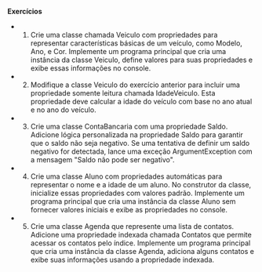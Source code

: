 **Exercícios**
<br>

- 1. Crie uma classe chamada Veiculo com propriedades para representar características básicas de um veículo, 
como Modelo, Ano, e Cor. Implemente um programa principal que cria uma instância da classe Veiculo, 
define valores para suas propriedades e exibe essas informações no console.
- 2. Modifique a classe Veiculo do exercício anterior para incluir uma propriedade somente leitura chamada 
IdadeVeiculo. Esta propriedade deve calcular a idade do veículo com base no ano atual e no ano do veículo.
- 3. Crie uma classe ContaBancaria com uma propriedade Saldo. Adicione lógica personalizada na propriedade 
Saldo para garantir que o saldo não seja negativo. Se uma tentativa de definir um saldo negativo for 
detectada, lance uma exceção ArgumentException com a mensagem "Saldo não pode ser negativo".
- 4. Crie uma classe Aluno com propriedades automáticas para representar o nome e a idade de um aluno. No 
construtor da classe, inicialize essas propriedades com valores padrão. Implemente um programa principal 
que cria uma instância da classe Aluno sem fornecer valores iniciais e exibe as propriedades no console.
- 5. Crie uma classe Agenda que represente uma lista de contatos. Adicione uma propriedade indexada chamada 
Contatos que permite acessar os contatos pelo índice. Implemente um programa principal que cria uma 
instância da classe Agenda, adiciona alguns contatos e exibe suas informações usando a propriedade 
indexada.